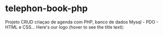 # telephon-book-php
Projeto CRUD criaçao de agenda com PHP, banco de dados Mysql - PDO - HTML e CSS...
Here's our logo (hover to see the title text):

[logo]: [https://github.com/adam-p/markdown-here/raw/master/src/common/images/icon48.png](https://github.com/rarissonpinho/telephon-book-php/issues/1#issue-1424792888) "Logo Title Text 2"


